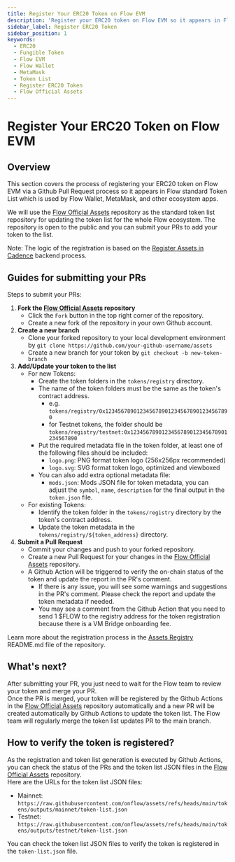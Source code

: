 ```yaml
---
title: Register Your ERC20 Token on Flow EVM
description: 'Register your ERC20 token on Flow EVM so it appears in Flow Wallet, MetaMask, and other ecosystem apps.'
sidebar_label: Register ERC20 Token
sidebar_position: 1
keywords:
  - ERC20
  - Fungible Token
  - Flow EVM
  - Flow Wallet
  - MetaMask
  - Token List
  - Register ERC20 Token
  - Flow Official Assets
---
```


# Register Your ERC20 Token on Flow EVM

## Overview

This section covers the process of registering your ERC20 token on Flow EVM via a Github Pull Request process so it appears in Flow standard Token List which is used by Flow Wallet, MetaMask, and other ecosystem apps.

We will use the [Flow Official Assets] repository as the standard token list repository for updating the token list for the whole Flow ecosystem. The repository is open to the public and you can submit your PRs to add your token to the list.

Note: The logic of the registration is based on the [Register Assets in Cadence] backend process.

## Guides for submitting your PRs

Steps to submit your PRs:

1. **Fork the [Flow Official Assets] repository**
   - Click the `Fork` button in the top right corner of the repository.
   - Create a new fork of the repository in your own Github account.
2. **Create a new branch**
   - Clone your forked repository to your local development environment by `git clone https://github.com/your-github-username/assets`
   - Create a new branch for your token by `git checkout -b new-token-branch`
3. **Add/Update your token to the list**
   - For new Tokens:
     - Create the token folders in the `tokens/registry` directory.
     - The name of the token folders must be the same as the token's contract address.
       - e.g. `tokens/registry/0x1234567890123456789012345678901234567890`
       - for Testnet tokens, the folder should be `tokens/registry/testnet:0x1234567890123456789012345678901234567890`
     - Put the required metadata file in the token folder, at least one of the following files should be included:
       - `logo.png`: PNG format token logo (256x256px recommended)
       - `logo.svg`: SVG format token logo, optimized and viewboxed
     - You can also add extra optional metadata file:
       - `mods.json`: Mods JSON file for token metadata, you can adjust the `symbol`, `name`, `description` for the final output in the `token.json` file.
   - For existing Tokens:
     - Identify the token folder in the `tokens/registry` directory by the token's contract address.
     - Update the token metadata in the `tokens/registry/${token_address}` directory.
4. **Submit a Pull Request**
   - Commit your changes and push to your forked repository.
   - Create a new Pull Request for your changes in the [Flow Official Assets] repository.
   - A Github Action will be triggered to verify the on-chain status of the token and update the report in the PR's comment.
     - If there is any issue, you will see some warnings and suggestions in the PR's comment. Please check the report and update the token metadata if needed.
     - You may see a comment from the Github Action that you need to send 1 $FLOW to the registry address for the token registration because there is a VM Bridge onboarding fee.

Learn more about the registration process in the [Assets Registry] README.md file of the repository.

## What's next?

After submitting your PR, you just need to wait for the Flow team to review your token and merge your PR.  
Once the PR is merged, your token will be registered by the Github Actions in the [Flow Official Assets] repository automatically and a new PR will be created automatically by Github Actions to update the token list. The Flow team will regularly merge the token list updates PR to the main branch.

## How to verify the token is registered?

As the registration and token list generation is executed by Github Actions, you can check the status of the PRs and the token list JSON files in the [Flow Official Assets] repository.  
Here are the URLs for the token list JSON files:

- Mainnet: `https://raw.githubusercontent.com/onflow/assets/refs/heads/main/tokens/outputs/mainnet/token-list.json`
- Testnet: `https://raw.githubusercontent.com/onflow/assets/refs/heads/main/tokens/outputs/testnet/token-list.json`

You can check the token list JSON files to verify the token is registered in the `token-list.json` file.

[Flow Official Assets]: https://github.com/onflow/assets
[Register Assets in Cadence]: ./register-cadence-assets.md
[Assets Registry]: https://github.com/onflow/assets/tree/main/tokens
